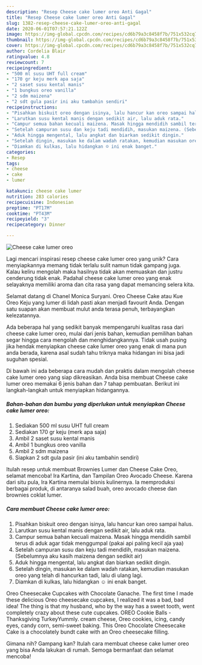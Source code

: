 ```yaml
---
description: "Resep Cheese cake lumer oreo Anti Gagal"
title: "Resep Cheese cake lumer oreo Anti Gagal"
slug: 1382-resep-cheese-cake-lumer-oreo-anti-gagal
date: 2020-06-01T07:57:21.122Z
image: https://img-global.cpcdn.com/recipes/cd6b79a3c8458f7b/751x532cq70/cheese-cake-lumer-oreo-foto-resep-utama.jpg
thumbnail: https://img-global.cpcdn.com/recipes/cd6b79a3c8458f7b/751x532cq70/cheese-cake-lumer-oreo-foto-resep-utama.jpg
cover: https://img-global.cpcdn.com/recipes/cd6b79a3c8458f7b/751x532cq70/cheese-cake-lumer-oreo-foto-resep-utama.jpg
author: Cordelia Blair
ratingvalue: 4.8
reviewcount: 7
recipeingredient:
- "500 ml susu UHT full cream"
- "170 gr keju merk apa saja"
- "2 saset susu kental manis"
- "1 bungkus oreo vanilla"
- "2 sdm maizena"
- "2 sdt gula pasir ini aku tambahin sendiri"
recipeinstructions:
- "Pisahkan biskuit oreo dengan isinya, lalu hancur kan oreo sampai halus."
- "Larutkan susu kental manis dengan sedikit air, lalu aduk rata."
- "Campur semua bahan kecuali maizena. Masak hingga mendidih sambil terus di aduk agar tidak menggumpal (pakai api paling kecil aja yaa)"
- "Setelah campuran susu dan keju tadi mendidih, masukan maizena. (Sebelumnya aku kasih maizena dengan sedikit air)"
- "Aduk hingga mengental, lalu angkat dan biarkan sedikit dingin."
- "Setelah dingin, masukan ke dalam wadah ratakan, kemudian masukan oreo yang telah di hancurkan tadi, lalu di ulang lagi."
- "Diamkan di kulkas, lalu hidangkan ☺ ini enak banget."
categories:
- Resep
tags:
- cheese
- cake
- lumer

katakunci: cheese cake lumer 
nutrition: 283 calories
recipecuisine: Indonesian
preptime: "PT17M"
cooktime: "PT43M"
recipeyield: "3"
recipecategory: Dinner

---
```



![Cheese cake lumer oreo](https://img-global.cpcdn.com/recipes/cd6b79a3c8458f7b/751x532cq70/cheese-cake-lumer-oreo-foto-resep-utama.jpg)

Lagi mencari inspirasi resep cheese cake lumer oreo yang unik? Cara menyiapkannya memang tidak terlalu sulit namun tidak gampang juga. Kalau keliru mengolah maka hasilnya tidak akan memuaskan dan justru cenderung tidak enak. Padahal cheese cake lumer oreo yang enak selayaknya memiliki aroma dan cita rasa yang dapat memancing selera kita.

Selamat datang di Chanel Monica Suryani. Oreo Cheese Cake atau Kue Oreo Keju yang lumer di lidah pasti akan menjadi favourit Anda. Dengan satu suapan akan membuat mulut anda terasa penuh, terbayangkan kelezatannya.

Ada beberapa hal yang sedikit banyak mempengaruhi kualitas rasa dari cheese cake lumer oreo, mulai dari jenis bahan, kemudian pemilihan bahan segar hingga cara mengolah dan menghidangkannya. Tidak usah pusing jika hendak menyiapkan cheese cake lumer oreo yang enak di mana pun anda berada, karena asal sudah tahu triknya maka hidangan ini bisa jadi suguhan spesial.


Di bawah ini ada beberapa cara mudah dan praktis dalam mengolah cheese cake lumer oreo yang siap dikreasikan. Anda bisa membuat Cheese cake lumer oreo memakai 6 jenis bahan dan 7 tahap pembuatan. Berikut ini langkah-langkah untuk menyiapkan hidangannya.

<!--inarticleads1-->

##### Bahan-bahan dan bumbu yang diperlukan untuk menyiapkan Cheese cake lumer oreo:

1. Sediakan 500 ml susu UHT full cream
1. Sediakan 170 gr keju (merk apa saja)
1. Ambil 2 saset susu kental manis
1. Ambil 1 bungkus oreo vanilla
1. Ambil 2 sdm maizena
1. Siapkan 2 sdt gula pasir (ini aku tambahin sendiri)


Itulah resep untuk membuat Brownies Lumer dan Cheese Cake Oreo, selamat mencoba! Ira Kartina, dan Tampilan Oreo Avocado Cheese. Karena dari situ pula, Ira Kartina memulai bisnis kulinernya. Ia memproduksi berbagai produk, di antaranya salad buah, oreo avocado cheese dan brownies coklat lumer. 

<!--inarticleads2-->

##### Cara membuat Cheese cake lumer oreo:

1. Pisahkan biskuit oreo dengan isinya, lalu hancur kan oreo sampai halus.
1. Larutkan susu kental manis dengan sedikit air, lalu aduk rata.
1. Campur semua bahan kecuali maizena. Masak hingga mendidih sambil terus di aduk agar tidak menggumpal (pakai api paling kecil aja yaa)
1. Setelah campuran susu dan keju tadi mendidih, masukan maizena. (Sebelumnya aku kasih maizena dengan sedikit air)
1. Aduk hingga mengental, lalu angkat dan biarkan sedikit dingin.
1. Setelah dingin, masukan ke dalam wadah ratakan, kemudian masukan oreo yang telah di hancurkan tadi, lalu di ulang lagi.
1. Diamkan di kulkas, lalu hidangkan ☺ ini enak banget.


Oreo Cheesecake Cupcakes with Chocolate Ganache. The first time I made these delicious Oreo cheesecake cupcakes, I realized it was a bad, bad idea! The thing is that my husband, who by the way has a sweet tooth, went completely crazy about these cute cupcakes. OREO Cookie Balls - Thanksgiving TurkeyYummly. cream cheese, Oreo cookies, icing, candy eyes, candy corn, semi-sweet baking. This Oreo Chocolate Cheesecake Cake is a chocolately bundt cake with an Oreo cheesecake filling. 

Gimana nih? Gampang kan? Itulah cara membuat cheese cake lumer oreo yang bisa Anda lakukan di rumah. Semoga bermanfaat dan selamat mencoba!
